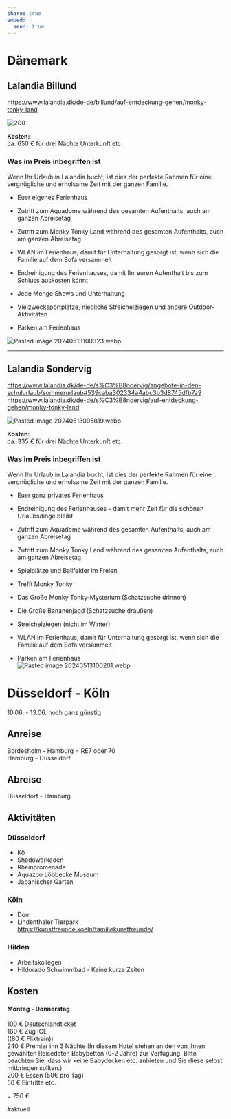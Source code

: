 ```yaml
---  
share: true  
embed:  
  send: true  
---  
```

  
# Dänemark  
  
## Lalandia **Billund**  
  
https://www.lalandia.dk/de-de/billund/auf-entdeckung-gehen/monky-tonky-land  
  
![200](../Pasted%20image%2020240513095734.webp)  
  
**Kosten:**  
ca. 650 € für drei Nächte Unterkunft etc.  
  
  
### Was im Preis inbegriffen ist  
Wenn Ihr Urlaub in Lalandia bucht, ist dies der perfekte Rahmen für eine vergnügliche und erholsame Zeit mit der ganzen Familie.  
  
- Euer eigenes Ferienhaus  
      
- Zutritt zum Aquadome während des gesamten Aufenthalts, auch am ganzen Abreisetag  
      
- Zutritt zum Monky Tonky Land während des gesamten Aufenthalts, auch am ganzen Abreisetag  
      
- WLAN im Ferienhaus, damit für Unterhaltung gesorgt ist, wenn sich die Familie auf dem Sofa versammelt  
      
- Endreinigung des Ferienhauses, damit Ihr euren Aufenthalt bis zum Schluss auskosten könnt  
      
- Jede Menge Shows und Unterhaltung  
      
- Vielzwecksportplätze, niedliche Streichelziegen und andere Outdoor-Aktivitäten  
      
- Parken am Ferienhaus  
  
![Pasted image 20240513100323.webp](../Pasted%20image%2020240513100323.webp)  
      
  
---  
  
  
## Lalandia **Sondervig**  
https://www.lalandia.dk/de-de/s%C3%B8ndervig/angebote-in-den-schulurlaub/sommerurlaub#539caba302334a4abc3b3d8745dfb7a9  
https://www.lalandia.dk/de-de/s%C3%B8ndervig/auf-entdeckung-gehen/monky-tonky-land  
  
![Pasted image 20240513095819.webp](../Pasted%20image%2020240513095819.webp)  
  
**Kosten:**  
ca. 335 € für drei Nächte Unterkunft etc.  
  
  
### Was im Preis inbegriffen ist  
Wenn Ihr Urlaub in Lalandia bucht, ist dies der perfekte Rahmen für eine vergnügliche und erholsame Zeit mit der ganzen Familie.  
  
- Euer ganz privates Ferienhaus  
      
- Endreinigung des Ferienhauses – damit mehr Zeit für die schönen Urlaubsdinge bleibt  
      
- Zutritt zum Aquadome während des gesamten Aufenthalts, auch am ganzen Abreisetag  
      
- Zutritt zum Monky Tonky Land während des gesamten Aufenthalts, auch am ganzen Abreisetag  
      
- Spielplätze und Ballfelder im Freien  
      
- Trefft Monky Tonky  
      
- Das Große Monky Tonky-Mysterium (Schatzsuche drinnen)  
      
- Die Große Bananenjagd (Schatzsuche draußen)  
      
- Streichelziegen (nicht im Winter)  
      
- WLAN im Ferienhaus, damit für Unterhaltung gesorgt ist, wenn sich die Familie auf dem Sofa versammelt  
      
- Parken am Ferienhaus  
![Pasted image 20240513100201.webp](../Pasted%20image%2020240513100201.webp)  
  
# Düsseldorf - Köln  
  
10.06. - 13.06. noch ganz günstig  
  
## Anreise  
  
Bordesholm - Hamburg = RE7 oder 70    
Hamburg - Düsseldorf   
  
## Abreise  
  
Düsseldorf - Hamburg  
  
## Aktivitäten  
  
### Düsseldorf  
  
- Kö    
- Shadowarkaden    
- Rheinpromenade    
- Aquazoo Löbbecke Museum    
- Japanischer Garten  
  
### Köln  
  
- Dom    
- Lindenthaler Tierpark    
<https://kunstfreunde.koeln/familiekunstfreunde/>  
  
### Hilden  
  
- Arbeitskollegen    
- Hildorado Schwimmbad - Keine kurze Zeiten  
  
  
## Kosten  
  
#### Montag - Donnerstag  
  
100 € Deutschlandticket    
160 € Zug ICE    
((80 € Flixtrain))    
240 € Premier inn 3 Nächte (In diesem Hotel stehen an den von Ihnen gewählten Reisedaten Babybetten (0-2 Jahre) zur Verfügung. Bitte beachten Sie, dass wir keine Babydecken etc. anbieten und Sie diese selbst mitbringen sollten.)    
200 € Essen (50€ pro Tag)    
50 € Eintritte etc.  
  
= 750 €  
  
#aktuell 